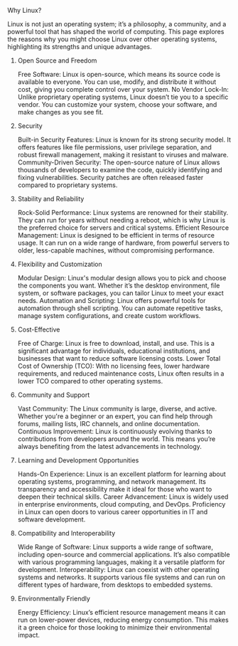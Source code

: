 Why Linux?

Linux is not just an operating system; it’s a philosophy, a community, and a powerful tool that has shaped the world of computing. This page explores the reasons why you might choose Linux over other operating systems, highlighting its strengths and unique advantages.
1. Open Source and Freedom

    Free Software: Linux is open-source, which means its source code is available to everyone. You can use, modify, and distribute it without cost, giving you complete control over your system.
    No Vendor Lock-In: Unlike proprietary operating systems, Linux doesn’t tie you to a specific vendor. You can customize your system, choose your software, and make changes as you see fit.

2. Security

    Built-in Security Features: Linux is known for its strong security model. It offers features like file permissions, user privilege separation, and robust firewall management, making it resistant to viruses and malware.
    Community-Driven Security: The open-source nature of Linux allows thousands of developers to examine the code, quickly identifying and fixing vulnerabilities. Security patches are often released faster compared to proprietary systems.

3. Stability and Reliability

    Rock-Solid Performance: Linux systems are renowned for their stability. They can run for years without needing a reboot, which is why Linux is the preferred choice for servers and critical systems.
    Efficient Resource Management: Linux is designed to be efficient in terms of resource usage. It can run on a wide range of hardware, from powerful servers to older, less-capable machines, without compromising performance.

4. Flexibility and Customization

    Modular Design: Linux's modular design allows you to pick and choose the components you want. Whether it’s the desktop environment, file system, or software packages, you can tailor Linux to meet your exact needs.
    Automation and Scripting: Linux offers powerful tools for automation through shell scripting. You can automate repetitive tasks, manage system configurations, and create custom workflows.

5. Cost-Effective

    Free of Charge: Linux is free to download, install, and use. This is a significant advantage for individuals, educational institutions, and businesses that want to reduce software licensing costs.
    Lower Total Cost of Ownership (TCO): With no licensing fees, lower hardware requirements, and reduced maintenance costs, Linux often results in a lower TCO compared to other operating systems.

6. Community and Support

    Vast Community: The Linux community is large, diverse, and active. Whether you're a beginner or an expert, you can find help through forums, mailing lists, IRC channels, and online documentation.
    Continuous Improvement: Linux is continuously evolving thanks to contributions from developers around the world. This means you’re always benefiting from the latest advancements in technology.

7. Learning and Development Opportunities

    Hands-On Experience: Linux is an excellent platform for learning about operating systems, programming, and network management. Its transparency and accessibility make it ideal for those who want to deepen their technical skills.
    Career Advancement: Linux is widely used in enterprise environments, cloud computing, and DevOps. Proficiency in Linux can open doors to various career opportunities in IT and software development.

8. Compatibility and Interoperability

    Wide Range of Software: Linux supports a wide range of software, including open-source and commercial applications. It’s also compatible with various programming languages, making it a versatile platform for development.
    Interoperability: Linux can coexist with other operating systems and networks. It supports various file systems and can run on different types of hardware, from desktops to embedded systems.

9. Environmentally Friendly

    Energy Efficiency: Linux’s efficient resource management means it can run on lower-power devices, reducing energy consumption. This makes it a green choice for those looking to minimize their environmental impact.

